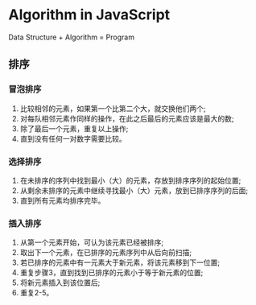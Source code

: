 Algorithm in JavaScript
========================
  Data Structure + Algorithm = Program

## 排序

### 冒泡排序

1. 比较相邻的元素，如果第一个比第二个大，就交换他们两个;
2. 对每队相邻元素作同样的操作，在此之后最后的元素应该是最大的数;
3. 除了最后一个元素，重复以上操作;
4. 直到没有任何一对数字需要比较。

### 选择排序

1. 在未排序的序列中找到最小（大）的元素，存放到排序序列的起始位置;
2. 从剩余未排序的元素中继续寻找最小（大）元素，放到已排序序列的后面;
3. 直到所有元素均排序完毕。

### 插入排序

1. 从第一个元素开始，可认为该元素已经被排序;
2. 取出下一个元素，在已排序的元素序列中从后向前扫描;
3. 若已排序的元素中有一元素大于新元素，将该元素移到下一位置;
4. 重复步骤3，直到找到已排序的元素小于等于新元素的位置;
5. 将新元素插入到该位置后;
6. 重复2-5。


